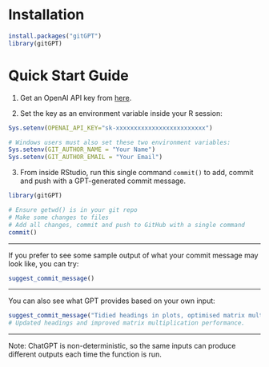 

# Installation

```r
install.packages("gitGPT")
library(gitGPT)
```

# Quick Start Guide


1. Get an OpenAI API key from [here](https://help.openai.com/en/articles/4936850-where-do-i-find-my-secret-api-key). 

2. Set the key as an environment variable inside your R session:

```R
Sys.setenv(OPENAI_API_KEY="sk-xxxxxxxxxxxxxxxxxxxxxxxxx")

# Windows users must also set these two environment variables:
Sys.setenv(GIT_AUTHOR_NAME = "Your Name")
Sys.setenv(GIT_AUTHOR_EMAIL = "Your Email")
```

3. From inside RStudio, run this single command `commit()` to add, commit and push with a GPT-generated commit message. 

```r
library(gitGPT)

# Ensure getwd() is in your git repo
# Make some changes to files
# Add all changes, commit and push to GitHub with a single command
commit()
```

<hr>

If you prefer to see some sample output of what your commit message may look like, you can try:

```r
suggest_commit_message()
```

<hr>

You can also see what GPT provides based on your own input: 

```r
suggest_commit_message("Tidied headings in plots, optimised matrix multiplication in hpc.R")
# Updated headings and improved matrix multiplication performance.
```

<hr>





Note: ChatGPT is non-deterministic, so the same inputs can produce different outputs each time the function is run. 
